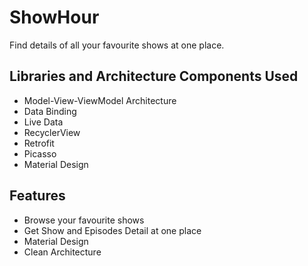 # ShowHour
Find details of all your favourite shows at one place.

## Libraries and Architecture Components Used
- Model-View-ViewModel Architecture
- Data Binding
- Live Data
- RecyclerView
- Retrofit
- Picasso
- Material Design

## Features

- Browse your favourite shows
- Get Show and Episodes Detail at one place
- Material Design
- Clean Architecture
